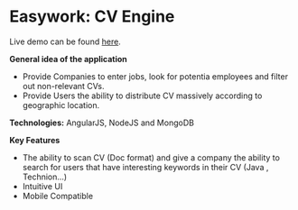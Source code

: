 
Easywork: CV Engine
============================================================

Live demo can be found <a href="http://easywork.herokuapp.com/">here</a>.<br>

<b>General idea of the application</b>
<ul>
  <li>Provide Companies to enter jobs, look for potentia employees and filter out non-relevant CVs.</li>
  <li>Provide Users the ability to distribute CV massively according to geographic location.</li>
</ul>

<b>Technologies:</b> AngularJS, NodeJS and MongoDB

<b>Key Features</b>
<ul>
<li>The ability to scan CV (Doc format) and give a company the ability to search for users that have interesting keywords in their CV (Java , Technion...)</li>
<li>Intuitive UI</li>
<li>Mobile Compatible</li>
</ul>

